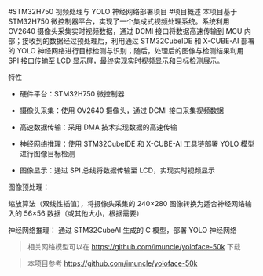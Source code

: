 #STM32H750 视频处理与 YOLO 神经网络部署项目
#项目概述
本项目基于 STM32H750 微控制器平台，实现了一个集成式视频处理系统。系统利用 OV2640 摄像头采集实时视频数据，通过 DCMI 接口将数据高速传输到 MCU 内部；接收到的数据经过预处理后，利用通过 STM32CubeIDE 和 X-CUBE-AI 部署的 YOLO 神经网络进行目标检测与识别；随后，处理后的图像与检测结果利用 SPI 接口传输至 LCD 显示屏，最终实现实时视频显示和目标检测展示。

特性

- 硬件平台：STM32H750 微控制器

- 摄像头采集：使用 OV2640 摄像头，通过 DCMI 接口采集视频数据

- 高速数据传输：采用 DMA 技术实现数据的高速传输

- 神经网络推理：使用 STM32CubeIDE 和 X-CUBE-AI 工具链部署 YOLO 模型进行图像目标检测

- 图像显示：通过 SPI 总线将数据传输至 LCD，实现实时视频显示

图像预处理：

缩放算法（双线性插值），将摄像头采集的 240×280 图像转换为适合神经网络输入的 56×56 数据（或其他大小，根据需要）

神经网络推理：
通过 STM32CubeAI 生成的 C 模型，部署 YOLO 神经网络
>相关网络模型可以在 https://github.com/imuncle/yoloface-50k 下载

>本项目参考 https://github.com/imuncle/yoloface-50k
